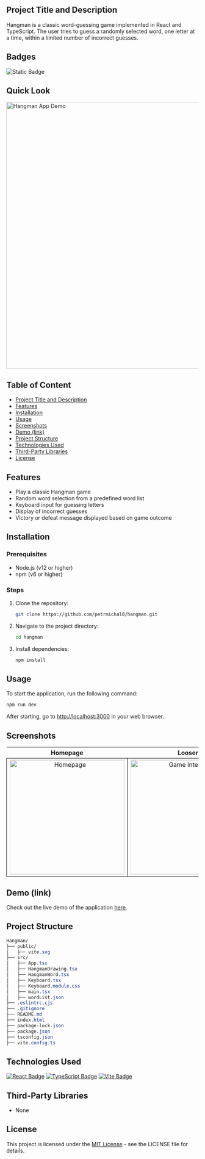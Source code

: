 ## Project Title and Description
Hangman is a classic word-guessing game implemented in React and TypeScript. The user tries to guess a randomly selected word, one letter at a time, within a limited number of incorrect guesses. 

## Badges
![Static Badge](https://img.shields.io/badge/status-online-brightgreen)

## Quick Look
<img src="https://github.com/user-attachments/assets/2a2a185e-61a1-43d4-914c-ac32ee6d1795" width="700" alt="Hangman App Demo">

## Table of Content
- [Project Title and Description](#project-title-and-description)
- [Features](#features)
- [Installation](#installation)
- [Usage](#usage)
- [Screenshots](#screenshots)
- [Demo (link)](#demo-link)
- [Project Structure](#project-structure)
- [Technologies Used](#technologies-used)
- [Third-Party Libraries](#third-party-libraries)
- [License](#license)

## Features
- Play a classic Hangman game
- Random word selection from a predefined word list
- Keyboard input for guessing letters
- Display of incorrect guesses
- Victory or defeat message displayed based on game outcome

## Installation

### Prerequisites
- Node.js (v12 or higher)
- npm (v6 or higher)

### Steps

1. Clone the repository:
    ```bash
    git clone https://github.com/petrmichal0/hangman.git
    ```

2. Navigate to the project directory:
    ```bash
    cd hangman
    ```

3. Install dependencies:
    ```bash
    npm install
    ```

## Usage
To start the application, run the following command:
```bash
npm run dev
```

After starting, go to [http://localhost:3000](http://localhost:3000) in your web browser.

## Screenshots

<table>
  <tr>
    <th>Homepage</th>
    <th>Looser</th>
    <th>Winner</th>
  </tr>
  <tr>
    <td style="border: 1px solid black; width: 310px; height: 310px; text-align: center;">
      <a href="https://github.com/user-attachments/assets/ee54384b-89e1-4e79-88af-667018a8f87c" target="_blank" rel="noopener noreferrer">
        <img src="https://github.com/user-attachments/assets/ee54384b-89e1-4e79-88af-667018a8f87c" width="300" height="300" alt="Homepage">
      </a>
    </td>
    <td style="border: 1px solid black; width: 310px; height: 310px; text-align: center;">
      <a href="https://github.com/user-attachments/assets/cb4d08a5-8378-4da5-80ae-7f36d77775ab" target="_blank" rel="noopener noreferrer">
        <img src="https://github.com/user-attachments/assets/cb4d08a5-8378-4da5-80ae-7f36d77775ab" width="300" height="300" alt="Game Interface">
      </a>
    </td>
    <td style="border: 1px solid black; width: 310px; height: 310px; text-align: center;">
      <a href="https://github.com/user-attachments/assets/f7b3463f-95c7-4643-94f1-97f234fdebb1" target="_blank" rel="noopener noreferrer">
        <img src="https://github.com/user-attachments/assets/f7b3463f-95c7-4643-94f1-97f234fdebb1" width="300" height="300" alt="Game Interface">
      </a>
    </td>
  </tr>
</table>

## Demo (link)

Check out the live demo of the application [here](https://hangman2024.netlify.app).

## Project Structure

```css
Hangman/
├── public/
│   ├── vite.svg
├── src/
│   ├── App.tsx
│   ├── HangmanDrawing.tsx
│   ├── HangmanWord.tsx
│   ├── Keyboard.tsx
│   ├── Keyboard.module.css
│   ├── main.tsx
│   ├── wordList.json
├── .eslintrc.cjs
├── .gitignore
├── README.md
├── index.html
├── package-lock.json
├── package.json
├── tsconfig.json
├── vite.config.ts
```

## Technologies Used

[![React Badge](https://img.shields.io/badge/-React-61DBFB?style=for-the-badge&labelColor=black&logo=react&logoColor=61DBFB)](#)
[![TypeScript Badge](https://img.shields.io/badge/-TypeScript-007ACC?style=for-the-badge&labelColor=black&logo=typescript&logoColor=007ACC)](#)
[![Vite Badge](https://img.shields.io/badge/-Vite-646CFF?style=for-the-badge&labelColor=black&logo=vite&logoColor=646CFF)](#)

## Third-Party Libraries

* None

## License

This project is licensed under the [MIT License](https://opensource.org/licenses/MIT) - see the LICENSE file for details.
